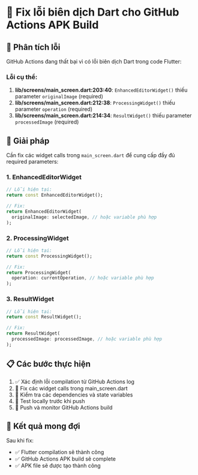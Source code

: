 # 🐛 Fix lỗi biên dịch Dart cho GitHub Actions APK Build

## 🎯 Phân tích lỗi

GitHub Actions đang thất bại vì có lỗi biên dịch Dart trong code Flutter:

### Lỗi cụ thể:
1. **lib/screens/main_screen.dart:203:40**: `EnhancedEditorWidget()` thiếu parameter `originalImage` (required)
2. **lib/screens/main_screen.dart:212:38**: `ProcessingWidget()` thiếu parameter `operation` (required)  
3. **lib/screens/main_screen.dart:214:34**: `ResultWidget()` thiếu parameter `processedImage` (required)

## 🔧 Giải pháp

Cần fix các widget calls trong `main_screen.dart` để cung cấp đầy đủ required parameters:

### 1. EnhancedEditorWidget
```dart
// Lỗi hiện tại:
return const EnhancedEditorWidget();

// Fix:
return EnhancedEditorWidget(
  originalImage: selectedImage, // hoặc variable phù hợp
);
```

### 2. ProcessingWidget  
```dart
// Lỗi hiện tại:
return const ProcessingWidget();

// Fix:
return ProcessingWidget(
  operation: currentOperation, // hoặc variable phù hợp
);
```

### 3. ResultWidget
```dart
// Lỗi hiện tại:
return const ResultWidget();

// Fix:
return ResultWidget(
  processedImage: processedImage, // hoặc variable phù hợp
);
```

## 📋 Các bước thực hiện

1. ✅ Xác định lỗi compilation từ GitHub Actions log
2. 🔄 Fix các widget calls trong main_screen.dart
3. 🔄 Kiểm tra các dependencies và state variables
4. 🔄 Test locally trước khi push
5. 🔄 Push và monitor GitHub Actions build

## 🎯 Kết quả mong đợi

Sau khi fix:
- ✅ Flutter compilation sẽ thành công
- ✅ GitHub Actions APK build sẽ complete
- ✅ APK file sẽ được tạo thành công